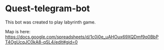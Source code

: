 # Quest-telegram-bot
This bot was created to play labyrinth game.

Map is here: https://docs.google.com/spreadsheets/d/1c0i0e_uAHOux69XQDmf9q0BbPT4OgUcqJC0kA8-qSL4/edit#gid=0
